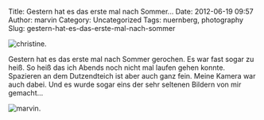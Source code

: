 Title: Gestern hat es das erste mal nach Sommer...
Date: 2012-06-19 09:57
Author: marvin
Category: Uncategorized
Tags: nuernberg, photography
Slug: gestern-hat-es-das-erste-mal-nach-sommer

![christine.]({filename}/images/7400125030_1e77af1ef9_z_b.jpg)

Gestern hat es das erste mal nach Sommer gerochen. Es war fast sogar zu
heiß. So heiß das ich Abends noch nicht mal laufen gehen konnte.
Spazieren an dem Dutzendteich ist aber auch ganz fein. Meine Kamera war
auch dabei. Und es wurde sogar eins der sehr seltenen Bildern von mir
gemacht...

![marvin.]({filename}/images/7400124366_97c6503a16_z_b.jpg)


